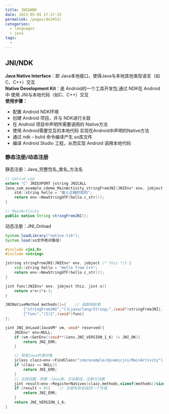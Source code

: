 ```yaml
---
title: JNI&NDK
date: 2023-05-05 17:37:15
permalink: /pages/de3453/
categories:
  - languages
  - java
tags:
  - 
---
```


## JNI/NDK
**Java Native Interface**：即 Java本地接口，使得Java与本地其他类型语言（如C、C++）交互  
**Native Development Kit**：是 Android的一个工具开发包,通过 NDK在 Android中 使用 JNI与本地代码（如C、C++）交互  
**使用步骤：**
- 配置 Android NDK环境
- 创建 Android 项目，并与 NDK进行关联
- 在 Android 项目中声明所需要调用的 Native方法
- 使用 Android需要交互的本地代码 实现在Android中声明的Native方法
- 通过 ndk - bulid 命令编译产生.so库文件
- 编译 Android Studio 工程，从而实现 Android 调用本地代码
### 静态注册/动态注册
静态注册：Java_完整包名_类名_方法名
```c
// native.cpp
extern "C" JNIEXPORT jstring JNICALL  
Java_com_example_cdemo_MainActivity_stringFromJNI(JNIEnv* env, jobject /* this */) {  
    std::string hello = "输入正确的密码";  
    return env->NewStringUTF(hello.c_str());  
}
```
```java
// MainActivity
public native String stringFromJNI();
```
动态注册：JNI_Onload
```java
System.loadLibrary("native-lib");
System.load(so文件绝对路径)
```
```cpp
#include <jni.h>
#include <string>

jstring stringFromJNI(JNIEnv* env, jobject /* this */) {
    std::string hello = "Hello from C++";
    return env->NewStringUTF(hello.c_str());
}

jint func(JNIEnv* env, jobject thiz, jint x){
    return x*x+2*x-3;
}

JNINativeMethod methods[]={    // 函数映射表
        {"stringFromJNI","()Ljava/lang/String;",(void*)stringFromJNI},
        {"func","(I)I",(void*)func}
};

jint JNI_OnLoad(JavaVM* vm, void* reserved){
    JNIEnv* env=NULL;
    if (vm->GetEnv((void**)&env,JNI_VERSION_1_6) != JNI_OK){
        return JNI_ERR;
    }

    // 获取Java的类对象
    jclass clazz=env->FindClass("com/example/dynamicjni/MainActivity");
    if (clazz == NULL){
        return JNI_ERR;
    }
    // 注册函数，参数：Java类，方法数组，注册方法数
    jint result=env->RegisterNatives(clazz,methods,sizeof(methods)/sizeof(methods[0]));
    if (result < 0){    // 注册失败会返回一个负值
        return JNI_ERR;
    }
    return JNI_VERSION_1_6;
}
```
